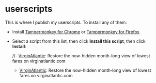 # userscripts

This is where I publish my userscripts.  To install any of them:

- Install [Tampermonkey for Chrome](https://chrome.google.com/webstore/detail/tampermonkey/dhdgffkkebhmkfjojejmpbldmpobfkfo?hl=en)
or [Tampermonkey for Firefox](https://addons.mozilla.org/en-US/firefox/addon/tampermonkey/).

- Select a script from this list, then click **Install this script**, then click **Install**:

  //- [VirginAtlantic](https://greasyfork.org/en/scripts/450250-restore-virgin-atlantic-monthly-low-fare-calendar): Restore the now-hidden month-long view of lowest fares on virginatlantic.com
  - <a href="https://greasyfork.org/en/scripts/450250-restore-virgin-atlantic-monthly-low-fare-calendar" target="_blank">VirginAtlantic</a>: Restore the now-hidden month-long view of lowest fares on virginatlantic.com
